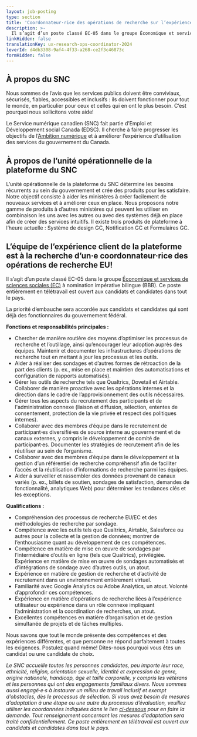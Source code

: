 ```yaml
---
layout: job-posting
type: section
title: 'Coordonnateur·rice des opérations de recherche sur l’expérience utilisateur (EU) — Équipe de la plateforme'
description: >-
  Il s’agit d’un poste classé EC-05 dans le groupe Économique et services de sciences sociales (EC) à nomination impérative bilingue (BBB). Ce poste entièrement en télétravail est ouvert aux candidats et candidates dans tout le pays. 
linkHidden: false
translationKey: ux-research-ops-coordinator-2024
leverId: d4db3308-9af4-4f33-a268-ce2f3c46873c
formHidden: false
---
```


## À propos du SNC 
Nous sommes de l’avis que les services publics doivent être conviviaux, sécurisés, fiables, accessibles et inclusifs : ils doivent fonctionner pour tout le monde, en particulier pour ceux et celles qui en ont le plus besoin. C’est pourquoi nous sollicitons votre aide!

Le Service numérique canadien (SNC) fait partie d’Emploi et Développement social Canada (EDSC). Il cherche à faire progresser les objectifs de l’[Ambition numérique](https://www.canada.ca/fr/gouvernement/systeme/gouvernement-numerique/plans-strategiques-operations-numeriques-gouvernement-canada/ambition-numerique-canada.html) et à améliorer l’expérience d’utilisation des services du gouvernement du Canada.

## À propos de l’unité opérationnelle de la plateforme du SNC

L’unité opérationnelle de la plateforme du SNC détermine les besoins récurrents au sein du gouvernement et crée des produits pour les satisfaire. Notre objectif consiste à aider les ministères à créer facilement de nouveaux services et à améliorer ceux en place. Nous proposons notre gamme de produits à d’autres ministères qui peuvent les utiliser en combinaison les uns avec les autres ou avec des systèmes déjà en place afin de créer des services intuitifs. Il existe trois produits de plateforme à l’heure actuelle : Système de design GC, Notification GC et Formulaires GC. 

## **L’équipe de l’expérience client de la plateforme est à la recherche d’un·e coordonnateur·rice des opérations de recherche EU!**
Il s’agit d’un poste classé EC-05 dans le groupe [Économique et services de sciences sociales (EC)](https://www.tbs-sct.canada.ca/agreements-conventions/view-visualiser-fra.aspx?id=4) à nomination impérative bilingue (BBB). Ce poste entièrement en télétravail est ouvert aux candidats et candidates dans tout le pays. 

La priorité d’embauche sera accordée aux candidats et candidates qui sont déjà des fonctionnaires du gouvernement fédéral. 

**Fonctions et responsabilités principales :**
- Chercher de manière routière des moyens d’optimiser les processus de recherche et l’outillage, ainsi qu’encourager leur adoption auprès des équipes. Maintenir et documenter les infrastructures d’opérations de recherche tout en mettant à jour les processus et les outils.
- Aider à réaliser des sondages et d’autres formes de rétroaction de la part des clients (p. ex., mise en place et maintien des automatisations et configuration de rapports automatisés).
- Gérer les outils de recherche tels que Qualtrics, Dovetail et Airtable. Collaborer de manière proactive avec les opérations internes et la direction dans le cadre de l’approvisionnement des outils nécessaires.
- Gérer tous les aspects du recrutement des participants et de l'administration connexe (liaison et diffusion, sélection, ententes de consentement, protection de la vie privée et respect des politiques internes).
- Collaborer avec des membres d’équipe dans le recrutement de participant·es diversifié·es de source interne au gouvernement et de canaux externes, y compris le développement de comité de participant·es. Documenter les stratégies de recrutement afin de les réutiliser au sein de l’organisme.
- Collaborer avec des membres d’équipe dans le développement et la gestion d’un référentiel de recherche compréhensif afin de faciliter l’accès et la réutilisation d’informations de recherche parmi les équipes. 
- Aider à surveiller et rassembler des données provenant de canaux variés (p. ex., billets de soutien, sondages de satisfaction, demandes de fonctionnalité, analytiques Web) pour déterminer les tendances clés et les exceptions. 

**Qualifications :**
- Compréhension des processus de recherche EU/EC et des méthodologies de recherche par sondage.
- Compétence avec les outils tels que Qualtrics, Airtable, Salesforce ou autres pour la collecte et la gestion de données; montrer de l’enthousiasme quant au développement de ces compétences.
- Compétence en matière de mise en œuvre de sondages par l’intermédiaire d’outils en ligne (tels que Qualtrics), privilégiée. Expérience en matière de mise en œuvre de sondages automatisés et d’intégrations de sondage avec d’autres outils, un atout.
- Expérience en matière de gestion de recherche et d’activité de recrutement dans un environnement entièrement virtuel. 
- Familiarité avec Google Analytics ou Adobe Analytics, un atout. Volonté d’approfondir ces compétences.
- Expérience en matière d’opérations de recherche liées à l’expérience utilisateur ou expérience dans un rôle connexe impliquant l’administration et la coordination de recherches, un atout.
- Excellentes compétences en matière d’organisation et de gestion simultanée de projets et de tâches multiples.

Nous savons que tout le monde présente des compétences et des expériences différentes, et que personne ne répond parfaitement à toutes les exigences. Postulez quand même! Dites-nous pourquoi vous êtes un candidat ou une candidate de choix. 

*Le SNC accueille toutes les personnes candidates, peu importe leur race, ethnicité, religion, orientation sexuelle, identité et expression de genre, origine nationale, handicap, âge et taille corporelle, y compris les vétérans et les personnes qui ont des engagements familiaux divers. Nous sommes aussi engagé·e·s à instaurer un milieu de travail inclusif et exempt d’obstacles, dès le processus de sélection. Si vous avez besoin de mesures d’adaptation à une étape ou une autre du processus d’évaluation, veuillez utiliser les coordonnées indiquées dans le lien [ci-dessous](https://www.canada.ca/fr/commission-fonction-publique/services/mesures-d-adaptation-matiere-evaluation.html) pour en faire la demande. Tout renseignement concernant les mesures d’adaptation sera traité confidentiellement. Ce poste entièrement en télétravail est ouvert aux candidats et candidates dans tout le pays.*
